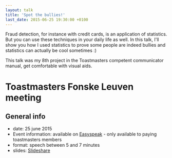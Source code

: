 ```yaml
---
layout: talk
title: 'Spot the bullies!'
last_date: 2015-06-25 19:30:00 +0100
---
```

Fraud detection, for instance with credit cards, is an application of statistics. But you can use these techniques in your daily life as well. In this talk, I'll show you how I used statistics to prove some people are indeed bullies and statistics can actually be cool sometimes :)

This talk was my 8th project in the Toastmasters competent communicator manual, get comfortable with visual aids.

# Toastmasters Fonske Leuven meeting

## General info
* date: 25 june 2015
* Event information: available on [Easyspeak](https://tmclub.eu/view_meeting.php?t=53632) - only available to paying toastmasters members
* format: speech between 5 and 7 minutes
* slides: [Slideshare](https://www.slideshare.net/slideshow/embed_code/key/vSEDLFWmQ0Bhmd)
